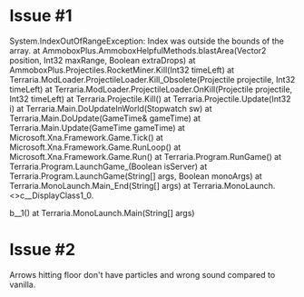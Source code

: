 # Issue #1

System.IndexOutOfRangeException: Index was outside the bounds of the array.
   at AmmoboxPlus.AmmoboxHelpfulMethods.blastArea(Vector2 position, Int32 maxRange, Boolean extraDrops)
   at AmmoboxPlus.Projectiles.RocketMiner.Kill(Int32 timeLeft)
   at Terraria.ModLoader.ProjectileLoader.Kill_Obsolete(Projectile projectile, Int32 timeLeft)
   at Terraria.ModLoader.ProjectileLoader.OnKill(Projectile projectile, Int32 timeLeft)
   at Terraria.Projectile.Kill()
   at Terraria.Projectile.Update(Int32 i)
   at Terraria.Main.DoUpdateInWorld(Stopwatch sw)
   at Terraria.Main.DoUpdate(GameTime& gameTime)
   at Terraria.Main.Update(GameTime gameTime)
   at Microsoft.Xna.Framework.Game.Tick()
   at Microsoft.Xna.Framework.Game.RunLoop()
   at Microsoft.Xna.Framework.Game.Run()
   at Terraria.Program.RunGame()
   at Terraria.Program.LaunchGame_(Boolean isServer)
   at Terraria.Program.LaunchGame(String[] args, Boolean monoArgs)
   at Terraria.MonoLaunch.Main_End(String[] args)
   at Terraria.MonoLaunch.<>c__DisplayClass1_0.<Main>b__1()
   at Terraria.MonoLaunch.Main(String[] args)

# Issue #2

Arrows hitting floor don't have particles and wrong sound compared to vanilla.

